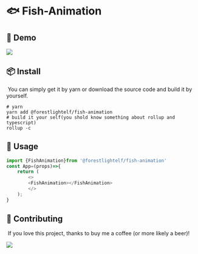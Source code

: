 #                                           :fish: Fish-Animation

## :star2: Demo

![](https://github.com/forestlightelf/picture-store/blob/master/show.png)

##  :package: Install

​	You can simply get it by yarn or download the source code and build it by yourself.

```shell
# yarn
yarn add @forestlightelf/fish-animation
# build it your self(you shold know something about rollup and typescript)
rollup -c
```

## :book: Usage

```javascript
import {FishAnimation}from '@forestlightelf/fish-animation'
const App=(props)=>{
    return (
        <>
        <FishAnimation></FishAnimation>
        </>
    );
}
```

## :handshake: Contributing

​	If you love this project, thanks to buy me a coffee (or more likely a beer)!

![](https://github.com/forestlightelf/picture-store/blob/master/code.png)